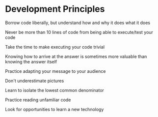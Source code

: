 # Development Principles
Borrow code liberally, but understand how and why it does what it does

Never be more than 10 lines of code from being able to execute/test your code

Take the time to make executing your code trivial

Knowing how to arrive at the answer is sometimes more valuable than knowing the answer itself

Practice adapting your message to your audience

Don't underestimate pictures

Learn to isolate the lowest common denominator

Practice reading unfamiliar code

Look for opportunities to learn a new technology
